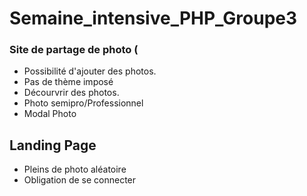 # Semaine_intensive_PHP_Groupe3


### Site de partage de photo (

- Possibilité d'ajouter des photos.
- Pas de thème imposé
- Décourvrir des photos.
- Photo semipro/Professionnel
- Modal Photo


## Landing Page 

- Pleins de photo aléatoire
- Obligation de se connecter
